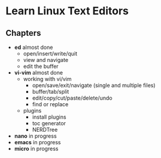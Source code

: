 # Learn Linux Text Editors

## Chapters
- **ed** almost done
	- open/insert/write/quit
	- view and navigate
	- edit the buffer
- **vi-vim** almost done
	- working with vi/vim
		- open/save/exit/navigate (single and multiple files)
		- buffer/tab/split
		- edit/copy/cut/paste/delete/undo
		- find or replace
	- plugins
		- install plugins
		- toc generator
		- NERDTree
- **nano** in progress
- **emacs** in progress
- **micro** in progress


